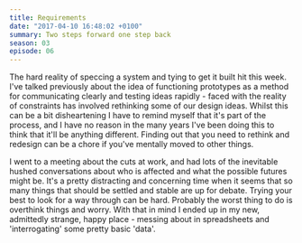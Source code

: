 ```yaml
---
title: Requirements
date: "2017-04-10 16:48:02 +0100"
summary: Two steps forward one step back
season: 03
episode: 06
---
```


The hard reality of speccing a system and tying to get it built hit this week. I've talked previously about the idea of functioning prototypes as a method for communicating clearly and testing ideas rapidly - faced with the reality of constraints has involved rethinking some of our design ideas. Whilst this can be a bit disheartening I have to remind myself that it's part of the process, and I have no reason in the many years I've been doing this to think that it'll be anything different. Finding out that you need to rethink and redesign can be a chore if you've mentally moved to other things.

I went to a meeting about the cuts at work, and had lots of the inevitable hushed conversations about who is affected and what the possible futures might be. It's a pretty distracting and concerning time when it seems that so many things that should be settled and stable are up for debate. Trying your best to look for a way through can be hard. Probably the worst thing to do is overthink things and worry. With that in mind I ended up in my new, admittedly strange, happy place - messing about in spreadsheets and 'interrogating' some pretty basic 'data'.
